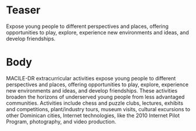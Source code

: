 # Teaser
Expose young people to different perspectives and places, offering opportunities to play, explore, experience new environments and ideas, and develop friendships.

# Body

MACILE-DR extracurricular activities expose young people to different perspectives and places, offering opportunities to play, explore, experience new environments and ideas, and develop friendships. These activities broaden the horizons of underserved young people from less advantaged communities. Activities include chess and puzzle clubs, lectures, exhibits and competitions, plant/industry tours, museum visits,  cultural excursions to other Dominican cities, Internet technologies, like the 2010 Internet Pilot Program, photography, and video production.
